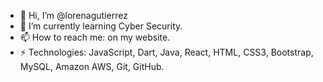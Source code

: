 - 👋 Hi, I’m @lorenagutierrez
- 🌱 I’m currently learning Cyber Security.
- 📫 How to reach me: on my website.
- ⚡ Technologies:
JavaScript, Dart, Java, React, HTML, CSS3, Bootstrap, MySQL, Amazon AWS, Git, GitHub.
